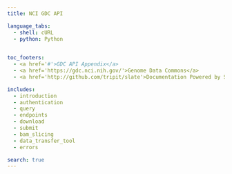 ```yaml
---
title: NCI GDC API

language_tabs:
  - shell: cURL
  - python: Python
  

toc_footers:
  - <a href='#'>GDC API Appendix</a>
  - <a href='https://gdc.nci.nih.gov/'>Genome Data Commons</a>
  - <a href='http://github.com/tripit/slate'>Documentation Powered by Slate</a>

includes:
  - introduction
  - authentication
  - query
  - endpoints
  - download
  - submit
  - bam_slicing
  - data_transfer_tool
  - errors

search: true
---
```



